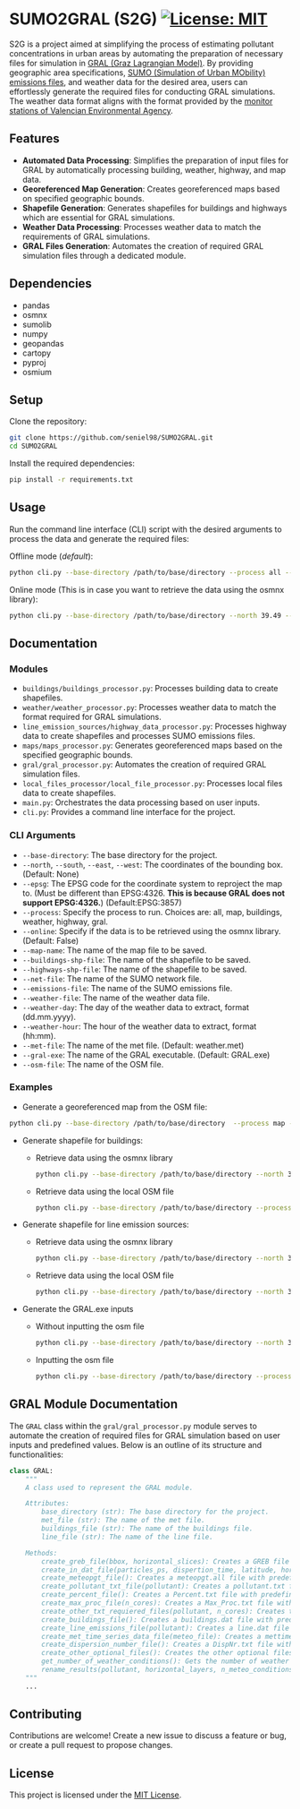 # SUMO2GRAL (S2G) [![License: MIT](https://img.shields.io/badge/License-MIT-yellow.svg)](https://opensource.org/licenses/MIT)

S2G is a project aimed at simplifying the process of estimating pollutant concentrations in urban areas by automating the preparation of necessary files for simulation in [GRAL (Graz Lagrangian Model)](https://gral.tugraz.at/). By providing geographic area specifications, [SUMO (Simulation of Urban MObility) emissions files](https://sumo.dlr.de/docs/Simulation/Output/Lane-_or_Edge-based_Emissions_Measures.html), and weather data for the desired area, users can effortlessly generate the required files for conducting GRAL simulations. The weather data format aligns with the format provided by the [monitor stations of Valencian Environmental Agency](https://mediambient.gva.es/es/web/calidad-ambiental/datos-on-line).

## Features

- **Automated Data Processing**: Simplifies the preparation of input files for GRAL by automatically processing building, weather, highway, and map data.
- **Georeferenced Map Generation**: Creates georeferenced maps based on specified geographic bounds.
- **Shapefile Generation**: Generates shapefiles for buildings and highways which are essential for GRAL simulations.
- **Weather Data Processing**: Processes weather data to match the requirements of GRAL simulations.
- **GRAL Files Generation**: Automates the creation of required GRAL simulation files through a dedicated module.

## Dependencies

- pandas
- osmnx
- sumolib
- numpy
- geopandas
- cartopy
- pyproj
- osmium

## Setup

Clone the repository:

```bash
git clone https://github.com/seniel98/SUMO2GRAL.git
cd SUMO2GRAL
```

Install the required dependencies:

```bash
pip install -r requirements.txt
```

## Usage

Run the command line interface (CLI) script with the desired arguments to process the data and generate the required files:

Offline mode (*default*):

```bash
python cli.py --base-directory /path/to/base/directory --process all --osm-file /path/to/osm/file/file.osm  --net-file /path/to/net/file/file.net.xml --emissions-file /path/to/edge/emissions/file/edges-emissions-file.xml 
```

Online mode (This is in case you want to retrieve the data using the osmnx library):

```bash
python cli.py --base-directory /path/to/base/directory --north 39.49 --south 39.47 --east -0.37 --west -0.39 --process all  --net-file /path/to/net/file/file.net.xml --emissions-file /path/to/edge/emissions/file/edges-emissions-file.xml --online
```

## Documentation

### Modules

- `buildings/buildings_processor.py`: Processes building data to create shapefiles.
- `weather/weather_processor.py`: Processes weather data to match the format required for GRAL simulations.
- `line_emission_sources/highway_data_processor.py`: Processes highway data to create shapefiles and processes SUMO emissions files.
- `maps/maps_processor.py`: Generates georeferenced maps based on the specified geographic bounds.
- `gral/gral_processor.py`: Automates the creation of required GRAL simulation files.
- `local_files_processor/local_file_processor.py`: Processes local files data to create shapefiles.
- `main.py`: Orchestrates the data processing based on user inputs.
- `cli.py`: Provides a command line interface for the project.

### CLI Arguments

- `--base-directory`: The base directory for the project.
- `--north`, `--south`, `--east`, `--west`: The coordinates of the bounding box. (Default: None)
- `--epsg`: The EPSG code for the coordinate system to reproject the map to. (Must be different than EPSG:4326. **This is because GRAL does not support EPSG:4326.**) (Default:EPSG:3857)
- `--process`: Specify the process to run. Choices are: all, map, buildings, weather, highway, gral.
- `--online`: Specify if the data is to be retrieved using the osmnx library. (Default: False)
- `--map-name`: The name of the map file to be saved.
- `--buildings-shp-file`: The name of the shapefile to be saved.
- `--highways-shp-file`: The name of the shapefile to be saved.
- `--net-file`: The name of the SUMO network file.
- `--emissions-file`: The name of the SUMO emissions file.
- `--weather-file`: The name of the weather data file.
- `--weather-day`: The day of the weather data to extract, format (dd.mm.yyyy).
- `--weather-hour`: The hour of the weather data to extract, format (hh:mm).
- `--met-file`: The name of the met file. (Default: weather.met)
- `--gral-exe`: The name of the GRAL executable. (Default: GRAL.exe)
- `--osm-file`: The name of the OSM file.

### Examples

- Generate a georeferenced map from the OSM file:

```bash
python cli.py --base-directory /path/to/base/directory  --process map --osm-file /path/to/osm/file/file.osm 
```

- Generate shapefile for buildings:

  - Retrieve data using the osmnx library

    ```bash
    python cli.py --base-directory /path/to/base/directory --north 39.49 --south 39.47 --east -0.37 --west -0.39 --process buildings --online
    ```
  
  - Retrieve data using the local OSM file

    ```bash
    python cli.py --base-directory /path/to/base/directory --process buildings --osm-file /path/to/osm/file/file.osm
    ```

- Generate shapefile for line emission sources:

  - Retrieve data using the osmnx library

    ```bash
    python cli.py --base-directory /path/to/base/directory --north 39.50154 --south 39.4235 --east -0.30981 --west -0.44166 --process highway --net-file /path/to/net/file/file.net.xml --emissions-file /path/to/edge/emissions/file/edges-emissions-file.xml --online
    ```

  - Retrieve data using the local OSM file

    ```bash
    python cli.py --base-directory /path/to/base/directory --north 39.50154 --south 39.4235 --east -0.30981 --west -0.44166 --process highway --net-file /path/to/net/file/file.net.xml --emissions-file /path/to/edge/emissions/file/edges-emissions-file.xml --osm-file /path/to/osm/file/file.osm
    ```

- Generate the GRAL.exe inputs

  - Without inputting the osm file

    ```bash
    python cli.py --base-directory /path/to/base/directory --north 39.50154 --south 39.4235 --east -0.30981 --west -0.44166 --process gral --met-file /path/to/met/file/metfile.met
    ```
  
  - Inputting the osm file

    ```bash
    python cli.py --base-directory /path/to/base/directory --process gral --met-file /path/to/met/file/metfile.met --osm-file /path/to/osm/file/file.osm
    ```

## GRAL Module Documentation

The `GRAL` class within the `gral/gral_processor.py` module serves to automate the creation of required files for GRAL simulation based on user inputs and predefined values. Below is an outline of its structure and functionalities:

```python
class GRAL:
    """
    A class used to represent the GRAL module.

    Attributes:
        base_directory (str): The base directory for the project.
        met_file (str): The name of the met file.
        buildings_file (str): The name of the buildings file.
        line_file (str): The name of the line file.

    Methods:
        create_greb_file(bbox, horizontal_slices): Creates a GREB file with predefined values.
        create_in_dat_file(particles_ps, dispertion_time, latitude, horizontal_slices): Creates a in.dat file with predefined values.
        create_meteopgt_file(): Creates a meteopgt.all file with predefined values.
        create_pollutant_txt_file(pollutant): Creates a pollutant.txt file with predefined values.
        create_percent_file(): Creates a Percent.txt file with predefined values.
        create_max_proc_file(n_cores): Creates a Max_Proc.txt file with predefined values.
        create_other_txt_requiered_files(pollutant, n_cores): Creates the other txt requiered files with predefined values.
        create_buildings_file(): Creates a buildings.dat file with predefined values.
        create_line_emissions_file(pollutant): Creates a line.dat file with predefined values.
        create_met_time_series_data_file(meteo_file): Creates a mettimeseries.dat file with predefined values.
        create_dispersion_number_file(): Creates a DispNr.txt file with predefined values.
        create_other_optional_files(): Creates the other optional files with predefined values.
        get_number_of_weather_conditions(): Gets the number of weather conditions.
        rename_results(pollutant, horizontal_layers, n_meteo_conditions): Rename the results files.
    """
    ...

```

## Contributing

Contributions are welcome! Create a new issue to discuss a feature or bug, or create a pull request to propose changes.

## License

This project is licensed under the [MIT License](LICENSE).
